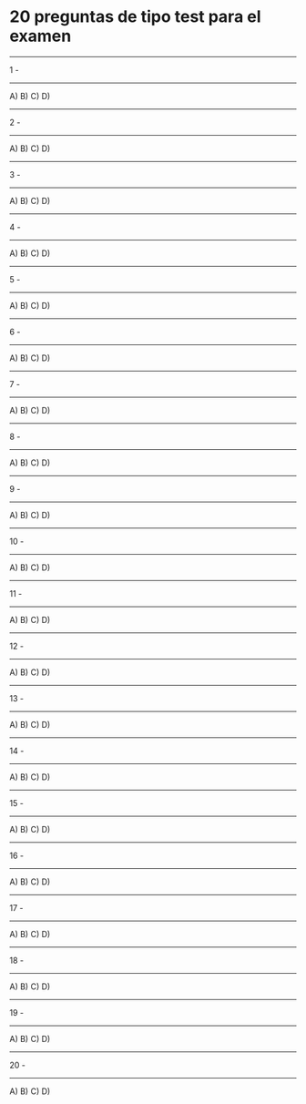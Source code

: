 # 20 preguntas de tipo test para el examen

___
1 - 
___
A)
B)
C)
D)
___
2 - 
___
A)
B)
C)
D)
___
3 - 
___
A)
B)
C)
D)
___
4 - 
___
A)
B)
C)
D)
___
5 - 
___
A)
B)
C)
D)
___
6 - 
___
A)
B)
C)
D)
___
7 - 
___
A)
B)
C)
D)
___
8 - 
___
A)
B)
C)
D)
___
9 - 
___
A)
B)
C)
D)
___
10 - 
___
A)
B)
C)
D)
___
11 - 
___
A)
B)
C)
D)
___
12 - 
___
A)
B)
C)
D)
___
13 - 
___
A)
B)
C)
D)
___
14 - 
___
A)
B)
C)
D)
___
15 - 
___
A)
B)
C)
D)
___
16 - 
___
A)
B)
C)
D)
___
17 - 
___
A)
B)
C)
D)
___
18 - 
___
A)
B)
C)
D)
___
19 - 
___
A)
B)
C)
D)
___
20 - 
___
A)
B)
C)
D)
